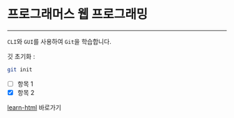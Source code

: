 # 프로그래머스 웹 프로그래밍
---
`CLI`와 `GUI`를 사용하여 `Git`을 학습합니다.

깃 초기화 : 
```bash
git init
```

- [ ] 항목 1
- [x] 항목 2

[learn-html](https://github.com/YooJeong01/learn-html) 바로가기


